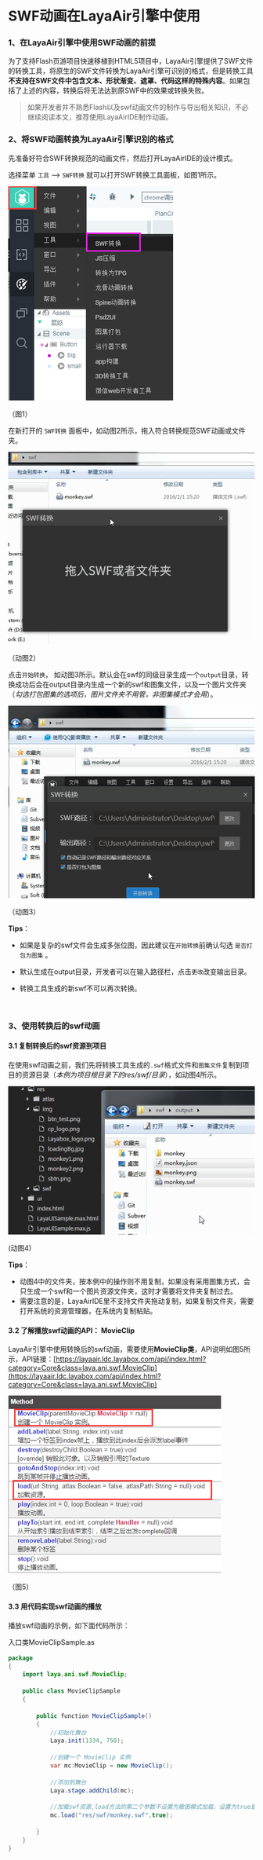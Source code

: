# SWF动画在LayaAir引擎中使用

### 1、在LayaAir引擎中使用SWF动画的前提

为了支持Flash页游项目快速移植到HTML5项目中，LayaAir引擎提供了SWF文件的转换工具，将原生的SWF文件转换为LayaAir引擎可识别的格式，但是转换工具**不支持在SWF文件中包含文本、形状渐变、遮罩、代码这样的特殊内容**。如果包括了上述的内容，转换后将无法达到原SWF中的效果或转换失败。



> 如果开发者并不熟悉Flash以及swf动画文件的制作与导出相关知识，不必继续阅读本文，推荐使用LayaAirIDE制作动画。
>



### 2、将SWF动画转换为LayaAir引擎识别的格式

先准备好符合SWF转换规范的动画文件，然后打开LayaAirIDE的设计模式。

选择菜单 `工具` --> `SWF转换` 就可以打开SWF转换工具面板，如图1所示。

![图1](img/1.png) 

（图1）

在新打开的 `SWF转换` 面板中，如动图2所示，拖入符合转换规范SWF动画或文件夹。

![动图2](img/2.gif)  

（动图2）

点击`开始转换`， 如动图3所示。默认会在swf的同级目录生成一个`output`目录，转换成功后会在output目录内生成一个新的swf和图集文件，以及一个图片文件夹（*勾选打包图集的选项后，图片文件夹不用管，非图集模式才会用*）。

![动图2](img/3.gif)   



（动图3）

**Tips**：

- 如果是复杂的swf文件会生成多张位图，因此建议在`开始转换`前确认勾选 `是否打包为图集` 。

- 默认生成在output目录，开发者可以在输入路径栏，点击`更改`改变输出目录。

- 转换工具生成的新swf不可以再次转换。

  ​



### 3、使用转换后的swf动画

#### 3.1 复制转换后的swf资源到项目

在使用swf动画之前，我们先将转换工具生成的`.swf`格式文件和`图集文件`复制到项目的资源目录（*本例为项目根目录下的res/swf/目录*），如动图4所示。

![图4](img/4.gif)  

(动图4)

**Tips**：

- 动图4中的文件夹，按本例中的操作则不用复制，如果没有采用图集方式，会只生成一个swf和一个图片资源文件夹，这时才需要将文件夹复制过去。
- 需要注意的是，LayaAirIDE里不支持文件夹拖动复制，如果复制文件夹，需要打开系统的资源管理器，在系统内复制粘贴。



#### 3.2 了解播放swf动画的API： MovieClip

LayaAir引擎中使用转换后的swf动画，需要使用**MovieClip类**，API说明如图5所示，API链接：[https://layaair.ldc.layabox.com/api/index.html?category=Core&class=laya.ani.swf.MovieClip](https://layaair.ldc.layabox.com/api/index.html?category=Core&class=laya.ani.swf.MovieClip)

![图5](img/5.png) 

（图5）

#### 3.3 用代码实现swf动画的播放

播放swf动画的示例，如下面代码所示：

入口类MovieClipSample.as

```java
package  
{
	import laya.ani.swf.MovieClip;
	
	public class MovieClipSample 
	{
		
		public function MovieClipSample() 
		{
			//初始化舞台
			Laya.init(1334, 750);
			
			//创建一个 MovieClip 实例
			var mc:MovieClip = new MovieClip();
			
			//添加到舞台
			Laya.stage.addChild(mc);
			
			//加载swf资源,load方法的第二个参数不设置为散图模式加载，设置为true是采用图集方式加载。
			mc.load("res/swf/monkey.swf",true);

		}
	}
}
```

